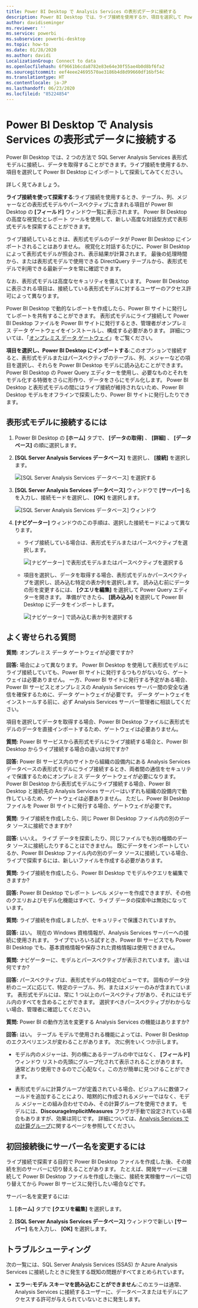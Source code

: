 ```yaml
---
title: Power BI Desktop で Analysis Services の表形式データに接続する
description: Power BI Desktop では、ライブ接続を使用するか、項目を選択して Power BI Desktop にインポートするという方法で SQL Server Analysis Services 表形式モデルに接続し、データを取得できます。
author: davidiseminger
ms.reviewer: ''
ms.service: powerbi
ms.subservice: powerbi-desktop
ms.topic: how-to
ms.date: 01/28/2020
ms.author: davidi
LocalizationGroup: Connect to data
ms.openlocfilehash: 6f9661b6cda8782e83e64e30f55ae4b0d8bf6fa2
ms.sourcegitcommit: eef4eee24695570ae3186b4d8d99660df16bf54c
ms.translationtype: HT
ms.contentlocale: ja-JP
ms.lasthandoff: 06/23/2020
ms.locfileid: "85224854"
---
```

# <a name="connect-to-analysis-services-tabular-data-in-power-bi-desktop"></a>Power BI Desktop で Analysis Services の表形式データに接続する
Power BI Desktop では、2 つの方法で SQL Server Analysis Services 表形式モデルに接続し、データを取得することができます。ライブ接続を使用するか、項目を選択して Power BI Desktop にインポートして探索してみてください。

詳しく見てみましょう。

**ライブ接続を使って探索する**:ライブ接続を使用するとき、テーブル、列、メジャーなどの表形式モデルやパースペクティブに含まれる項目が Power BI Desktop の **[フィールド]** ウィンドウ一覧に表示されます。 Power BI Desktop の高度な視覚化とレポート ツールを使用して、新しい高度な対話型方式で表形式モデルを探索することができます。

ライブ接続しているときは、表形式モデルのデータが Power BI Desktop にインポートされることはありません。 視覚化と対話するたびに、Power BI Desktop によって表形式モデルが照会され、表示結果が計算されます。 最後の処理時間から、または表形式モデルで使用できる DirectQuery テーブルから、表形式モデルで利用できる最新データを常に確認できます。 

なお、表形式モデルは高度なセキュリティを備えています。 Power BI Desktop に表示される項目は、接続している表形式モデルに対するユーザーのアクセス許可によって異なります。

Power BI Desktop で動的なレポートを作成したら、Power BI サイトに発行してレポートを共有することができます。 表形式モデルにライブ接続して Power BI Desktop ファイルを Power BI サイトに発行するとき、管理者がオンプレミス データ ゲートウェイをインストールし、構成する必要があります。 詳細については、「[オンプレミス データ ゲートウェイ](service-gateway-onprem.md)」をご覧ください。

**項目を選択し、Power BI Desktop にインポートする**:このオプションで接続すると、表形式モデルまたはパースペクティブのテーブル、列、メジャーなどの項目を選択し、それらを Power BI Desktop モデルに読み込むことができます。 Power BI Desktop の Power Query エディターを使用し、必要なものとそれをモデル化する特徴をさらに形作り、データをさらにモデル化します。 Power BI Desktop と表形式モデルの間にはライブ接続が維持されないため、Power BI Desktop モデルをオフラインで探索したり、Power BI サイトに発行したりできます。

## <a name="to-connect-to-a-tabular-model"></a>表形式モデルに接続するには
1. Power BI Desktop の **[ホーム]** タブで、 **[データの取得]** 、 **[詳細]** 、 **[データベース]** の順に選択します。
   
1. **[SQL Server Analysis Services データベース]** を選択し、 **[接続]** を選択します。
   
   ![[SQL Server Analysis Services データベース] を選択する](media/desktop-analysis-services-tabular-data/pbid_sqlas_getdata_as.png)
3. **[SQL Server Analysis Services データベース]** ウィンドウで **[サーバー]** 名を入力し、接続モードを選択し、 **[OK]** を選択します。
   
   ![[SQL Server Analysis Services データベース] ウィンドウ](media/desktop-analysis-services-tabular-data/pbid_sqlas_getdata_as_server.png)
4. **[ナビゲーター]** ウィンドウのこの手順は、選択した接続モードによって異なります。

   - ライブ接続している場合は、表形式モデルまたはパースペクティブを選択します。
  
      ![[ナビゲーター] で表形式モデルまたはパースペクティブを選択する](media/desktop-analysis-services-tabular-data/pbid_sqlas_getdata_as_live.png)
   - 項目を選択し、データを取得する場合、表形式モデルかパースペクティブを選択し、読み込む特定の表か列を選択します。 読み込む前にデータの形を変更するには、 **[クエリを編集]** を選択して Power Query エディターを開きます。 準備ができたら、 **[読み込み]** を選択して Power BI Desktop にデータをインポートします。

      ![[ナビゲーター] で読み込む表か列を選択する](media/desktop-analysis-services-tabular-data/pbid_sqlas_getdata_as_select.png)

## <a name="frequently-asked-questions"></a>よく寄せられる質問
**質問:** オンプレミス データ ゲートウェイが必要ですか?

**回答:** 場合によって異なります。 Power BI Desktop を使用して表形式モデルにライブ接続していても、Power BI サイトに発行するつもりがないなら、ゲートウェイは必要ありません。 一方、Power BI サイトに発行する予定がある場合、Power BI サービスとオンプレミスの Analysis Services サーバー間の安全な通信を確保するために、データ ゲートウェイが必要です。 データ ゲートウェイをインストールする前に、必ず Analysis Services サーバー管理者に相談してください。

項目を選択してデータを取得する場合、Power BI Desktop ファイルに表形式モデルのデータを直接インポートするため、ゲートウェイは必要ありません。

**質問:** Power BI サービスから表形式モデルにライブ接続する場合と、Power BI Desktop からライブ接続する場合の違いは何ですか?

**回答:** Power BI サービス内のサイトから組織の設備内にある Analysis Services データベースの表形式モデルにライブ接続するとき、両者間の通信をセキュリティで保護するためにオンプレミス データ ゲートウェイが必要になります。 Power BI Desktop から表形式モデルにライブ接続する場合、Power BI Desktop と接続先の Analysis Services サーバーはいずれも組織の設備内で動作しているため、ゲートウェイは必要ありません。 ただし、Power BI Desktop ファイルを Power BI サイトに発行する場合、ゲートウェイが必要です。

**質問:** ライブ接続を作成したら、同じ Power BI Desktop ファイル内の別のデータ ソースに接続できますか?

**回答:** いいえ。 ライブ データを探索したり、同じファイルでも別の種類のデータ ソースに接続したりすることはできません。 既にデータをインポートしているか、Power BI Desktop ファイル内の別のデータ ソースに接続している場合、ライブで探索するには、新しいファイルを作成する必要があります。

**質問:** ライブ接続を作成したら、Power BI Desktop でモデルやクエリを編集できますか?

**回答:** Power BI Desktop でレポート レベル メジャーを作成できますが、その他のクエリおよびモデル化機能はすべて、ライブ データの探索中は無効になっています。

**質問:** ライブ接続を作成しましたが、セキュリティで保護されていますか。

**回答:** はい。 現在の Windows 資格情報が、Analysis Services サーバーへの接続に使用されます。 ライブでいろいろ試すとき、Power BI サービスでも Power BI Desktop でも、基本資格情報や保存された資格情報は使用できません。

**質問:** ナビゲーターに、モデルとパースペクティブが表示されています。 違いは何ですか?

**回答:** パースペクティブは、表形式モデルの特定のビューです。 固有のデータ分析のニーズに応じて、特定のテーブル、列、またはメジャーのみが含まれています。 表形式モデルには、常に 1 つ以上のパースペクティブがあり、それにはモデル内のすべてを含めることができます。 選択すべきパースペクティブがわからない場合、管理者に確認してください。

**質問:** Power BI の動作方法を変更する Analysis Services の機能はありますか?

**回答:** はい。 テーブル モデルで使用される機能によっては、Power BI Desktop のエクスペリエンスが変わることがあります。 次に例をいくつか示します。
* モデル内のメジャーは、列の横にあるテーブルの中ではなく、 **[フィールド]** ウィンドウ リストの先頭にグループ化されて表示されることがあります。 通常どおり使用できるのでご心配なく。この方が簡単に見つけることができます。

* 表形式モデルに計算グループが定義されている場合、ビジュアルに数値フィールドを追加することにより、暗黙的に作成されるメジャーではなく、モデル メジャーとの組み合わせでのみ、その計算グループを使用できます。 モデルには、**DiscourageImplicitMeasures** フラグが手動で設定されている場合もありますが、効果は同じです。 詳細については、[Analysis Services での計算グループ](https://docs.microsoft.com/analysis-services/tabular-models/calculation-groups#benefits)に関するページを参照してください。

## <a name="to-change-the-server-name-after-initial-connection"></a>初回接続後にサーバー名を変更するには
ライブ接続で探索する目的で Power BI Desktop ファイルを作成した後、その接続を別のサーバーに切り替えることがあります。 たとえば、開発サーバーに接続して Power BI Desktop ファイルを作成した後に、接続を実稼働サーバーに切り替えてから Power BI サービスに発行したい場合などです。

サーバー名を変更するには:

1. **[ホーム]** タブで **[クエリを編集]** を選択します。

2. **[SQL Server Analysis Services データベース]** ウィンドウで新しい **[サーバー]** 名を入力し、 **[OK]** を選択します。

   
## <a name="troubleshooting"></a>トラブルシューティング 
次の一覧には、SQL Server Analysis Services (SSAS) か Azure Analysis Services に接続したときに発生する既知の問題がすべてまとめられています。 

* **エラー:モデル スキーマを読み込むことができません**:このエラーは通常、Analysis Services に接続するユーザーに、データベースまたはモデルにアクセスする許可が与えられていないときに発生します。


